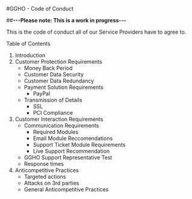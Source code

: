 #GGHO - Code of Conduct

##**---Please note: This is a work in progress---**

This is the code of conduct all of our Service Providers have to agree to.

Table of Contents

1. Introduction
2. Customer Protection Requirements
	- Money Back Period 
	- Customer Data Security
	- Customer Data Redundancy
	- Payment Solution Requirements
		* PayPal
	- Transmission of Details
		* SSL
		* PCI Compliance
3. Customer Interaction Requirements
	- Communication Requirements
		* Required Modules
		* Email Module Reccomendations
		* Support Ticket Module Requirements
		* Live Support Recommendation
	- GGHO Support Representative Test
	- Response times
4. Anticompetitive Practices
	- Targeted actions
	- Attacks on 3rd parties
	- General Anticompetitive Practices
